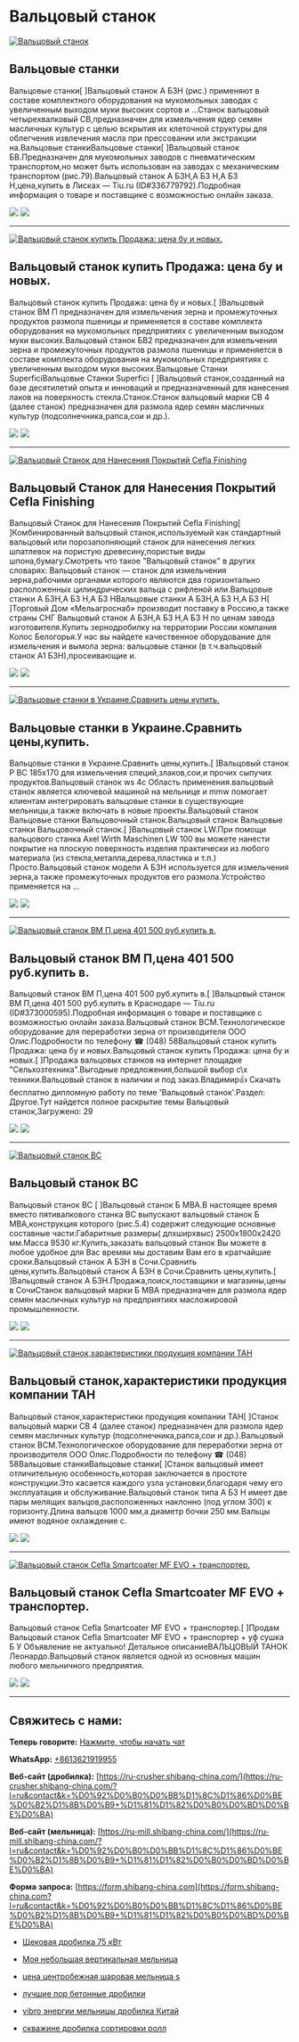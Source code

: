 # Вальцовый станок

<a href="https://swt.shibang-china.com/?l=ru&img&k=%D0%92%D0%B0%D0%BB%D1%8C%D1%86%D0%BE%D0%B2%D1%8B%D0%B9+%D1%81%D1%82%D0%B0%D0%BD%D0%BE%D0%BA" target="_blank">![Вальцовый станок](http://static.shibang-china.com/all-800x300/1456.jpg)</a>

## Вальцовые станки
Вальцовые станки[ ]Вальцовый станок А БЗН (рис.) применяют в составе комплектного оборудования на мукомольных заводах с увеличенным выходом муки высоких сортов и …Станок вальцовый четырехвалковый СВ,предназначен для измельчения ядер семян масличных культур с целью вскрытия их клеточной структуры для облегчения извлечения масла при прессовании или экстракции на.Вальцовые станкиВальцовые станки[ ]Вальцовый станок БВ.Предназначен для мукомольных заводов с пневматическим транспортом,но может быть использован на заводах с механическим транспортом (рис.79).Вальцовый станок А БЗН,А БЗ Н,А БЗ Н,цена,купить в Лисках — Tiu.ru (ID#336779792).Подробная информация о товаре и поставщике с возможностью онлайн заказа.


<a href="https://whatsapp.shibangsoft.com/WhatsApp.php" target="_blank" title="WhatsApp">![](http://static.shibang-china.com/icon/whatsapp.png)</a> <a href="https://swt.shibang-china.com/?l=ru&icon&k=%D0%92%D0%B0%D0%BB%D1%8C%D1%86%D0%BE%D0%B2%D1%8B%D0%B9+%D1%81%D1%82%D0%B0%D0%BD%D0%BE%D0%BA" target="_blank">![](http://static.shibang-china.com/icon/chat-ru.png)</a>

---

<a href="https://swt.shibang-china.com/?l=ru&img&k=%D0%92%D0%B0%D0%BB%D1%8C%D1%86%D0%BE%D0%B2%D1%8B%D0%B9+%D1%81%D1%82%D0%B0%D0%BD%D0%BE%D0%BA" target="_blank">![Вальцовый станок купить Продажа: цена бу и новых.](http://static.shibang-china.com/all-800x300/895.jpg)</a>

## Вальцовый станок купить Продажа: цена бу и новых.
Вальцовый станок купить Продажа: цена бу и новых.[ ]Вальцовый станок ВМ П предназначен для измельчения зерна и промежуточных продуктов размола пшеницы и применяется в составе комплекта оборудования на мукомольных предприятиях с увеличенным выходом муки высоких.Вальцовый станок БВ2 предназначен для измельчения зерна и промежуточных продуктов размола пшеницы и применяется в составе комплекта оборудования на мукомольных предприятиях с увеличенным выходом муки высоких.Вальцовые Станки SuperficiВальцовые Станки Superfici [ ]Вальцовый станок,созданный на базе десятилетий опыта и инноваций и предназначенный для нанесения лаков на поверхность стекла.Станок.Станок вальцовый марки СВ 4 (далее станок) предназначен для размола ядер семян масличных культур (подсолнечника,рапса,сои и др.).


<a href="https://whatsapp.shibangsoft.com/WhatsApp.php" target="_blank" title="WhatsApp">![](http://static.shibang-china.com/icon/whatsapp.png)</a> <a href="https://swt.shibang-china.com/?l=ru&icon&k=%D0%92%D0%B0%D0%BB%D1%8C%D1%86%D0%BE%D0%B2%D1%8B%D0%B9+%D1%81%D1%82%D0%B0%D0%BD%D0%BE%D0%BA" target="_blank">![](http://static.shibang-china.com/icon/chat-ru.png)</a>

---

<a href="https://swt.shibang-china.com/?l=ru&img&k=%D0%92%D0%B0%D0%BB%D1%8C%D1%86%D0%BE%D0%B2%D1%8B%D0%B9+%D1%81%D1%82%D0%B0%D0%BD%D0%BE%D0%BA" target="_blank">![Вальцовый Станок для Нанесения Покрытий Cefla Finishing](http://static.shibang-china.com/all-800x300/631.jpg)</a>

## Вальцовый Станок для Нанесения Покрытий Cefla Finishing
Вальцовый Станок для Нанесения Покрытий Cefla Finishing[ ]Комбинированный вальцовый станок,используемый как стандартный вальцовый или порозаполняющий станок для нанесения легких шпатлевок на пористую древесину,пористые виды шпона,бумагу.Смотреть что такое &quot;Вальцовый станок&quot; в других словарях: Вальцовый станок — станок для измельчения зерна,рабочими органами которого являются два горизонтально расположенных цилиндрических вальца с рифленой или.Вальцовые станки А БЗН,А БЗ Н,А БЗ НВальцовые станки А БЗН,А БЗ Н,А БЗ Н[ ]Торговый Дом &#171;Мельагроснаб&#187; производит поставку в Россию,а также страны СНГ Вальцовый станок А БЗН,А БЗ Н,А БЗ Н по ценам завода изготовителя.Купить зернодробилку на территории России компания Колос Белогорья.У нас вы найдете качественное оборудование для измельчения и вымола зерна: вальцовые станки (в т.ч.вальцовый станок А1 БЗН),просеивающие и.


<a href="https://whatsapp.shibangsoft.com/WhatsApp.php" target="_blank" title="WhatsApp">![](http://static.shibang-china.com/icon/whatsapp.png)</a> <a href="https://swt.shibang-china.com/?l=ru&icon&k=%D0%92%D0%B0%D0%BB%D1%8C%D1%86%D0%BE%D0%B2%D1%8B%D0%B9+%D1%81%D1%82%D0%B0%D0%BD%D0%BE%D0%BA" target="_blank">![](http://static.shibang-china.com/icon/chat-ru.png)</a>

---

<a href="https://swt.shibang-china.com/?l=ru&img&k=%D0%92%D0%B0%D0%BB%D1%8C%D1%86%D0%BE%D0%B2%D1%8B%D0%B9+%D1%81%D1%82%D0%B0%D0%BD%D0%BE%D0%BA" target="_blank">![Вальцовые станки в Украине.Сравнить цены,купить.](http://static.shibang-china.com/all-800x300/1232.jpg)</a>

## Вальцовые станки в Украине.Сравнить цены,купить.
Вальцовые станки в Украине.Сравнить цены,купить.[ ]Вальцовый станок Р ВС 185х170 для измельчения специй,злаков,сои,и прочих сыпучих продуктов.Вальцовый станок ws 4c Область применения.вальцовый станок является ключевой машиной на мельнице и mmw помогает клиентам интегрировать вальцовые станки в существующие мельницы,а также включать в новые проекты.Вальцовый станок Вальцовые станки Вальцовочный станок.Вальцовый станок Вальцовые станки Вальцовочный станок.[ ]Вальцовый станок LW.При помощи вальцового станка Axel Wirth Maschinen LW 100 вы можете нанести покрытие на плоскую поверхность изделия практически из любого материала (из стекла,металла,дерева,пластика и т.п.) Просто.Вальцовый станок модели А БЗН используется для измельчения зерна,а также промежуточных продуктов его размола.Устройство применяется на …


<a href="https://whatsapp.shibangsoft.com/WhatsApp.php" target="_blank" title="WhatsApp">![](http://static.shibang-china.com/icon/whatsapp.png)</a> <a href="https://swt.shibang-china.com/?l=ru&icon&k=%D0%92%D0%B0%D0%BB%D1%8C%D1%86%D0%BE%D0%B2%D1%8B%D0%B9+%D1%81%D1%82%D0%B0%D0%BD%D0%BE%D0%BA" target="_blank">![](http://static.shibang-china.com/icon/chat-ru.png)</a>

---

<a href="https://swt.shibang-china.com/?l=ru&img&k=%D0%92%D0%B0%D0%BB%D1%8C%D1%86%D0%BE%D0%B2%D1%8B%D0%B9+%D1%81%D1%82%D0%B0%D0%BD%D0%BE%D0%BA" target="_blank">![Вальцовый станок ВМ П,цена 401 500 руб.купить в.](http://static.shibang-china.com/all-800x300/1324.jpg)</a>

## Вальцовый станок ВМ П,цена 401 500 руб.купить в.
Вальцовый станок ВМ П,цена 401 500 руб.купить в.[ ]Вальцовый станок ВМ П,цена 401 500 руб.купить в Краснодаре — Tiu.ru (ID#373000595).Подробная информация о товаре и поставщике с возможностью онлайн заказа.Вальцовый станок ВСМ.Технологическое оборудование для переработки зерна от производителя ООО Олис.Подробности по телефону ☎ (048) 58Вальцовый станок купить Продажа: цена бу и новых.Вальцовый станок купить Продажа: цена бу и новых.[ ]Продажа вальцовых станков на интернет площадке &quot;Сельхозтехника&quot;.Выгодные предложения,большой выбор с\х техники.Вальцовый станок в наличии и под заказ.Владимир👍 Скачать бесплатно дипломную работу по теме 'Вальцовый станок'.Раздел: Другое.Тут найдется полное раскрытие темы Вальцовый станок,Загружено: 29


<a href="https://whatsapp.shibangsoft.com/WhatsApp.php" target="_blank" title="WhatsApp">![](http://static.shibang-china.com/icon/whatsapp.png)</a> <a href="https://swt.shibang-china.com/?l=ru&icon&k=%D0%92%D0%B0%D0%BB%D1%8C%D1%86%D0%BE%D0%B2%D1%8B%D0%B9+%D1%81%D1%82%D0%B0%D0%BD%D0%BE%D0%BA" target="_blank">![](http://static.shibang-china.com/icon/chat-ru.png)</a>

---

<a href="https://swt.shibang-china.com/?l=ru&img&k=%D0%92%D0%B0%D0%BB%D1%8C%D1%86%D0%BE%D0%B2%D1%8B%D0%B9+%D1%81%D1%82%D0%B0%D0%BD%D0%BE%D0%BA" target="_blank">![Вальцовый станок ВС](http://static.shibang-china.com/all-800x300/1414.jpg)</a>

## Вальцовый станок ВС
Вальцовый станок ВС [ ]Вальцовый станок Б МВА.В настоящее время вместо пятивалкового станка ВС выпускают вальцовый станок Б МВА,конструкция которого (рис.5.4) содержит следующие основные составные части:Габаритные размеры( длхширхвыс) 2500х1800х2420 мм.Масса 9530 кг.Купить,заказать вальцовый станок Вы можете в любое удобное для Вас времяи мы доставим Вам его в кратчайшие сроки.Вальцовый станок А БЗН в Сочи.Сравнить цены,купить.Вальцовый станок А БЗН в Сочи.Сравнить цены,купить.[ ]Вальцовый станок А БЗН.Продажа,поиск,поставщики и магазины,цены в СочиСтанок вальцовый марки Б МВА предназначен для размола ядер семян масличных культур на предприятиях масложировой промышленности.


<a href="https://whatsapp.shibangsoft.com/WhatsApp.php" target="_blank" title="WhatsApp">![](http://static.shibang-china.com/icon/whatsapp.png)</a> <a href="https://swt.shibang-china.com/?l=ru&icon&k=%D0%92%D0%B0%D0%BB%D1%8C%D1%86%D0%BE%D0%B2%D1%8B%D0%B9+%D1%81%D1%82%D0%B0%D0%BD%D0%BE%D0%BA" target="_blank">![](http://static.shibang-china.com/icon/chat-ru.png)</a>

---

<a href="https://swt.shibang-china.com/?l=ru&img&k=%D0%92%D0%B0%D0%BB%D1%8C%D1%86%D0%BE%D0%B2%D1%8B%D0%B9+%D1%81%D1%82%D0%B0%D0%BD%D0%BE%D0%BA" target="_blank">![Вальцовый станок,характеристики продукция компании ТАН](http://static.shibang-china.com/all-800x300/404.jpg)</a>

## Вальцовый станок,характеристики продукция компании ТАН
Вальцовый станок,характеристики продукция компании ТАН[ ]Станок вальцовый марки СВ 4 (далее станок) предназначен для размола ядер семян масличных культур (подсолнечника,рапса,сои и др.).Вальцовый станок ВСМ.Технологическое оборудование для переработки зерна от производителя ООО Олис.Подробности по телефону ☎ (048) 58Вальцовые станкиВальцовые станки[ ]Станок вальцовый имеет отличительную особенность,которая заключается в простоте конструкции.Это касается каждого узла установки,благодаря чему его эксплуатация и обслуживание.Вальцовый станок типа А БЗ Н имеет две пары мелящих вальцов,расположенных наклонно (под углом 300) к горизонту.Длина вальцов 1000 мм,а диаметр бочки 250 мм.Вальцы имеют водяное охлаждение с.


<a href="https://whatsapp.shibangsoft.com/WhatsApp.php" target="_blank" title="WhatsApp">![](http://static.shibang-china.com/icon/whatsapp.png)</a> <a href="https://swt.shibang-china.com/?l=ru&icon&k=%D0%92%D0%B0%D0%BB%D1%8C%D1%86%D0%BE%D0%B2%D1%8B%D0%B9+%D1%81%D1%82%D0%B0%D0%BD%D0%BE%D0%BA" target="_blank">![](http://static.shibang-china.com/icon/chat-ru.png)</a>

---

<a href="https://swt.shibang-china.com/?l=ru&img&k=%D0%92%D0%B0%D0%BB%D1%8C%D1%86%D0%BE%D0%B2%D1%8B%D0%B9+%D1%81%D1%82%D0%B0%D0%BD%D0%BE%D0%BA" target="_blank">![Вальцовый станок Cefla Smartcoater MF EVO + транспортер.](http://static.shibang-china.com/all-800x300/1235.jpg)</a>

## Вальцовый станок Cefla Smartcoater MF EVO + транспортер.
Вальцовый станок Cefla Smartcoater MF EVO + транспортер.[ ]Продам Вальцовый станок Cefla Smartcoater MF EVO + транспортер + уф сушка Б У Объявление не актуально! Детальное описаниеВАЛЬЦОВЫЙ ТАНОК Леонардо.Вальцовый станок является одной из основных машин любого мельничного предприятия.

<a href="https://whatsapp.shibangsoft.com/WhatsApp.php" target="_blank" title="WhatsApp">![](http://static.shibang-china.com/icon/whatsapp.png)</a> <a href="https://swt.shibang-china.com/?l=ru&icon&k=%D0%92%D0%B0%D0%BB%D1%8C%D1%86%D0%BE%D0%B2%D1%8B%D0%B9+%D1%81%D1%82%D0%B0%D0%BD%D0%BE%D0%BA" target="_blank">![](http://static.shibang-china.com/icon/chat-ru.png)</a>

---
## Свяжитесь с нами:

**Теперь говорите:** [Нажмите, чтобы начать чат](https://swt.shibang-china.com?l=ru&contact&k=%D0%92%D0%B0%D0%BB%D1%8C%D1%86%D0%BE%D0%B2%D1%8B%D0%B9+%D1%81%D1%82%D0%B0%D0%BD%D0%BE%D0%BA)

**WhatsApp:**  [+8613621919955](https://whatsapp.shibangsoft.com/WhatsApp.php)

**Веб-сайт (дробилка):** [https://ru-crusher.shibang-china.com/](https://ru-crusher.shibang-china.com/?l=ru&contact&k=%D0%92%D0%B0%D0%BB%D1%8C%D1%86%D0%BE%D0%B2%D1%8B%D0%B9+%D1%81%D1%82%D0%B0%D0%BD%D0%BE%D0%BA)

**Веб-сайт (мельница):** [https://ru-mill.shibang-china.com/](https://ru-mill.shibang-china.com/?l=ru&contact&k=%D0%92%D0%B0%D0%BB%D1%8C%D1%86%D0%BE%D0%B2%D1%8B%D0%B9+%D1%81%D1%82%D0%B0%D0%BD%D0%BE%D0%BA)

**Форма запроса:** [https://form.shibang-china.com](https://form.shibang-china.com?l=ru&contact&k=%D0%92%D0%B0%D0%BB%D1%8C%D1%86%D0%BE%D0%B2%D1%8B%D0%B9+%D1%81%D1%82%D0%B0%D0%BD%D0%BE%D0%BA)

* [Щековая дробилка 75 кВт](../118/%D0%A9%D0%B5%D0%BA%D0%BE%D0%B2%D0%B0%D1%8F%20%D0%B4%D1%80%D0%BE%D0%B1%D0%B8%D0%BB%D0%BA%D0%B0%2075%20%D0%BA%D0%92%D1%82.md)

* [Моя небольшая вертикальная мельница](../119/%D0%9C%D0%BE%D1%8F%20%D0%BD%D0%B5%D0%B1%D0%BE%D0%BB%D1%8C%D1%88%D0%B0%D1%8F%20%D0%B2%D0%B5%D1%80%D1%82%D0%B8%D0%BA%D0%B0%D0%BB%D1%8C%D0%BD%D0%B0%D1%8F%20%D0%BC%D0%B5%D0%BB%D1%8C%D0%BD%D0%B8%D1%86%D0%B0.md)

* [цена центробежная шаровая мельница s](../113/%D1%86%D0%B5%D0%BD%D0%B0%20%D1%86%D0%B5%D0%BD%D1%82%D1%80%D0%BE%D0%B1%D0%B5%D0%B6%D0%BD%D0%B0%D1%8F%20%D1%88%D0%B0%D1%80%D0%BE%D0%B2%D0%B0%D1%8F%20%D0%BC%D0%B5%D0%BB%D1%8C%D0%BD%D0%B8%D1%86%D0%B0%20s.md)

* [лучшие пор бетонные дробилки](../116/%D0%BB%D1%83%D1%87%D1%88%D0%B8%D0%B5%20%D0%BF%D0%BE%D1%80%20%D0%B1%D0%B5%D1%82%D0%BE%D0%BD%D0%BD%D1%8B%D0%B5%20%D0%B4%D1%80%D0%BE%D0%B1%D0%B8%D0%BB%D0%BA%D0%B8.md)

* [vibro энергии мельницы дробилка Китай](../111/vibro%20%D1%8D%D0%BD%D0%B5%D1%80%D0%B3%D0%B8%D0%B8%20%D0%BC%D0%B5%D0%BB%D1%8C%D0%BD%D0%B8%D1%86%D1%8B%20%D0%B4%D1%80%D0%BE%D0%B1%D0%B8%D0%BB%D0%BA%D0%B0%20%D0%9A%D0%B8%D1%82%D0%B0%D0%B9.md)

* [скважине дробилка сортировки ролл](../112/%D1%81%D0%BA%D0%B2%D0%B0%D0%B6%D0%B8%D0%BD%D0%B5%20%D0%B4%D1%80%D0%BE%D0%B1%D0%B8%D0%BB%D0%BA%D0%B0%20%D1%81%D0%BE%D1%80%D1%82%D0%B8%D1%80%D0%BE%D0%B2%D0%BA%D0%B8%20%D1%80%D0%BE%D0%BB%D0%BB.md)